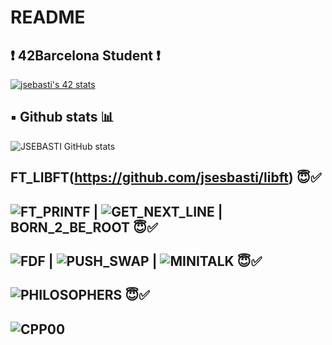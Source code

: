 # README

## ❗️ 42Barcelona Student ❗️

[![jsebasti's 42 stats](https://badge42.vercel.app/api/v2/clgfxzmei000608mkz2e220n3/stats?cursusId=21&coalitionId=204)](https://github.com/JaeSeoKim/badge42)

## ▪️ Github stats 📊

![JSEBASTI GitHub stats](https://github-readme-stats.vercel.app/api?username=jsesbasti&show_icons=true&theme=github_dark)

## FT_LIBFT(https://github.com/jsesbasti/libft) 😇✅  

## ![FT_PRINTF](https://github.com/jsesbasti/ft_printf) | ![GET_NEXT_LINE](https://github.com/jsesbasti/get_next_line) | BORN_2_BE_ROOT 😇✅

## ![FDF](https://github.com/jsesbasti/FDF) | ![PUSH_SWAP](https://github.com/jsesbasti/push_swap) | ![MINITALK](https://github.com/jsesbasti/Minitalk) 😇✅

## ![PHILOSOPHERS](https://github.com/jsesbasti/Philosophers) 😇✅

## ![CPP00](https://github.com/jsesbasti/CPP42/tree/master/cpp00)
